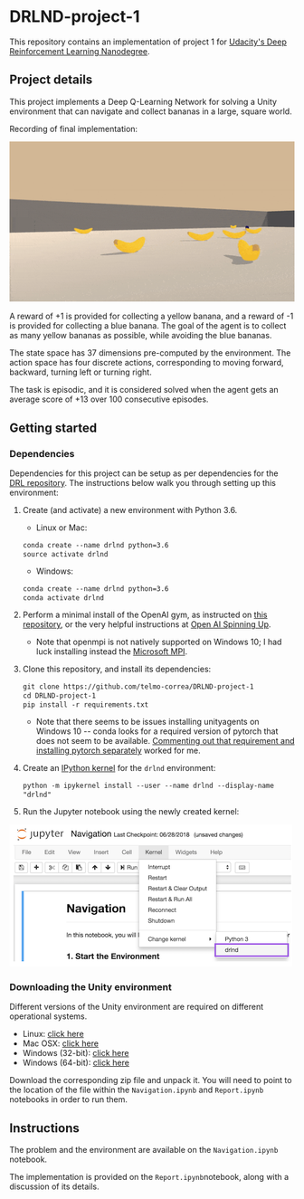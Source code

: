 # DRLND-project-1
This repository contains an implementation of project 1 for [Udacity's Deep Reinforcement Learning Nanodegree](https://www.udacity.com/course/deep-reinforcement-learning-nanodegree--nd893).

## Project details

This project implements a Deep Q-Learning Network for solving a Unity environment that can navigate and collect
bananas in a large, square world.

Recording of final implementation:

![Implemented solution](banana_solved.gif)

A reward of +1 is provided for collecting a yellow banana, and a reward of -1 is provided for collecting a blue banana.
The goal of the agent is to collect as many yellow bananas as possible, while avoiding the blue bananas.

The state space has 37 dimensions pre-computed by the environment.  The action space has four discrete actions,
corresponding to moving forward, backward, turning left or turning right.

The task is episodic, and it is considered solved when the agent gets an average score of +13 over 100 consecutive
episodes.

## Getting started

### Dependencies

Dependencies for this project can be setup as per dependencies for the [DRL repository](https://github.com/udacity/deep-reinforcement-learning#dependencies).  The instructions below
walk you through setting up this environment:

1. Create (and activate) a new environment with Python 3.6.
    * Linux or Mac:
    ```
    conda create --name drlnd python=3.6
    source activate drlnd
    ```
    * Windows:
    ```
    conda create --name drlnd python=3.6
    conda activate drlnd
    ```

2. Perform a minimal install of the OpenAI gym, as instructed on [this repository](https://github.com/openai/gym),
or the very helpful instructions at [Open AI Spinning Up](https://spinningup.openai.com/en/latest/user/installation.html).
    * Note that openmpi is not natively supported on Windows 10; I had luck installing instead the [Microsoft MPI](https://docs.microsoft.com/en-us/message-passing-interface/microsoft-mpi).

3. Clone this repository, and install its dependencies:
    ```
    git clone https://github.com/telmo-correa/DRLND-project-1
    cd DRLND-project-1
    pip install -r requirements.txt
    ```
    
    * Note that there seems to be issues installing unityagents on Windows 10 -- conda looks for a required version of
    pytorch that does not seem to be available.  [Commenting out that requirement and installing pytorch separately](https://github.com/udacity/deep-reinforcement-learning/issues/13#issuecomment-475455429)
    worked for me.
 
4. Create an [IPython kernel](http://ipython.readthedocs.io/en/stable/install/kernel_install.html) for the ```drlnd``` environment:
    ```
    python -m ipykernel install --user --name drlnd --display-name "drlnd"
    ```

5. Run the Jupyter notebook using the newly created kernel:

![Selecting kernel on Jupyter](drlnd_kernel.png)

### Downloading the Unity environment

Different versions of the Unity environment are required on different operational systems.

* Linux: [click here](https://s3-us-west-1.amazonaws.com/udacity-drlnd/P1/Banana/Banana_Linux.zip)
* Mac OSX: [click here](https://s3-us-west-1.amazonaws.com/udacity-drlnd/P1/Banana/Banana.app.zip)
* Windows (32-bit): [click here](https://s3-us-west-1.amazonaws.com/udacity-drlnd/P1/Banana/Banana_Windows_x86.zip)
* Windows (64-bit): [click here](https://s3-us-west-1.amazonaws.com/udacity-drlnd/P1/Banana/Banana_Windows_x86_64.zip)

Download the corresponding zip file and unpack it.  You will need to point to the location of the file
within the ```Navigation.ipynb``` and ```Report.ipynb``` notebooks in order to run them.

## Instructions

The problem and the environment are available on the ```Navigation.ipynb``` notebook.

The implementation is provided on the ```Report.ipynb```notebook, along with a discussion of its details.
